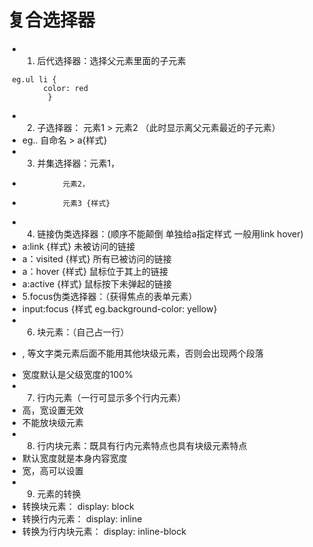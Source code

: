 # 复合选择器
- 1. 后代选择器：选择父元素里面的子元素

```
 eg.ul li {
        color: red
         }
```

- 2. 子选择器： 元素1 > 元素2 （此时显示离父元素最近的子元素）
-  eg.. 自命名 > a{样式}
- 3. 并集选择器：元素1，
-              元素2，
-              元素3 {样式}
- 4. 链接伪类选择器：(顺序不能颠倒 单独给a指定样式 一般用link hover)
- a:link {样式}   未被访问的链接  
- a：visited {样式}  所有已被访问的链接
- a：hover {样式}   鼠标位于其上的链接             
- a:active {样式}   鼠标按下未弹起的链接
- 5.focus伪类选择器：（获得焦点的表单元素）
- input:focus {样式 eg.background-color: yellow} 
- 6. 块元素：（自己占一行）
- <p>, <h>等文字类元素后面不能用其他块级元素，否则会出现两个段落
- 宽度默认是父级宽度的100%
- 7. 行内元素（一行可显示多个行内元素）
- 高，宽设置无效
- 不能放块级元素
- 8. 行内块元素：既具有行内元素特点也具有块级元素特点
- 默认宽度就是本身内容宽度
- 宽，高可以设置
- 9. 元素的转换
- 转换块元素： display: block
- 转换行内元素： display: inline
- 转换为行内块元素： display: inline-block
